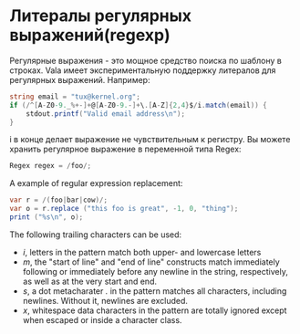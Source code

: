 # Литералы регулярных выражений\(regexp\)

Регулярные выражения - это мощное средство поиска по шаблону в строках. Vala имеет экспериментальную поддержку литералов для регулярных выражений. Например:

```csharp
string email = "tux@kernel.org";
if (/^[A-Z0-9._%+-]+@[A-Z0-9.-]+\.[A-Z]{2,4}$/i.match(email)) {
    stdout.printf("Valid email address\n");
}
```

i в конце делает выражение не чувствительным к регистру. Вы можете хранить регулярное выражение в переменной типа Regex:

```csharp
Regex regex = /foo/;
```

A example of regular expression replacement:

```csharp
var r = /(foo|bar|cow)/;
var o = r.replace ("this foo is great", -1, 0, "thing");
print ("%s\n", o);
```

The following trailing characters can be used:

* _i_, letters in the pattern match both upper- and lowercase letters
* _m_, the "start of line" and "end of line" constructs match immediately following or immediately before any newline in the string, respectively, as well as at the very start and end.
* _s_, a dot metacharater _._ in the pattern matches all characters, including newlines. Without it, newlines are excluded.
* _x_, whitespace data characters in the pattern are totally ignored except when escaped or inside a character class.

